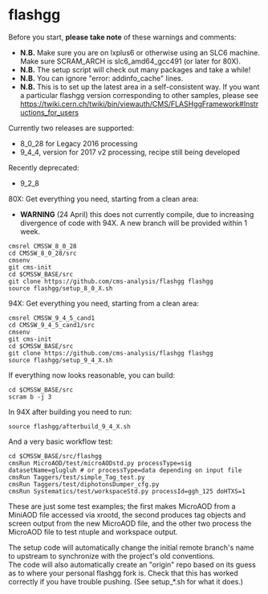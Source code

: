 flashgg
=======

Before you start, **please take note** of these warnings and comments:
* **N.B.** Make sure you are on lxplus6 or otherwise using an SLC6 machine. Make sure SCRAM_ARCH is slc6_amd64_gcc491 (or later for 80X).
* **N.B.** The setup script will check out many packages and take a while!
* **N.B.** You can ignore "error: addinfo_cache" lines. 
* **N.B.** This is to set up the latest area in a self-consistent way. If you want a particular flashgg version corresponding to other samples, please see https://twiki.cern.ch/twiki/bin/viewauth/CMS/FLASHggFramework#Instructions_for_users

Currently two releases are supported:
* 8_0_28 for Legacy 2016 processing
* 9_4_4, version for 2017 v2 processing, recipe still being developed

Recently deprecated:

* 9_2_8

80X: Get everything you need, starting from a clean area:

* **WARNING** (24 April) this does not currently compile, due to increasing divergence of code with 94X.  A new branch will be provided within 1 week.

 ```
 cmsrel CMSSW_8_0_28
 cd CMSSW_8_0_28/src
 cmsenv
 git cms-init
 cd $CMSSW_BASE/src 
 git clone https://github.com/cms-analysis/flashgg flashgg
 source flashgg/setup_8_0_X.sh
 ```

94X: Get everything you need, starting from a clean area:

 ```
 cmsrel CMSSW_9_4_5_cand1
 cd CMSSW_9_4_5_cand1/src
 cmsenv
 git cms-init
 cd $CMSSW_BASE/src
 git clone https://github.com/cms-analysis/flashgg flashgg
 source flashgg/setup_9_4_X.sh
 ```

If everything now looks reasonable, you can build:
 ```
 cd $CMSSW_BASE/src
 scram b -j 3
 ```

In 94X after building you need to run:
 ```
 source flashgg/afterbuild_9_4_X.sh
 ```

And a very basic workflow test:
 ```
 cd $CMSSW_BASE/src/flashgg
 cmsRun MicroAOD/test/microAODstd.py processType=sig datasetName=glugluh # or processType=data depending on input file
 cmsRun Taggers/test/simple_Tag_test.py
 cmsRun Taggers/test/diphotonsDumper_cfg.py
 cmsRun Systematics/test/workspaceStd.py processId=ggh_125 doHTXS=1
 ```

These are just some test examples; the first makes MicroAOD from a MiniAOD file accessed via xrootd, 
the second produces tag objects and screen output from the new MicroAOD file,
and the other two process the MicroAOD file to test ntuple and workspace output.

The setup code will automatically change the initial remote branch's name to upstream to synchronize with the project's old conventions.  
The code will also automatically create an "origin" repo based on its guess as to where your personal flashgg fork is.
Check that this has worked correctly if you have trouble pushing.  (See setup_*.sh for what it does.)

